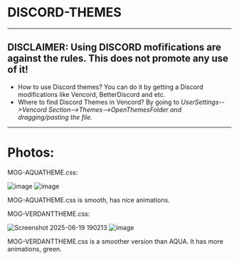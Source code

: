 # DISCORD-THEMES

---

## DISCLAIMER: Using DISCORD mofifications are against the rules. This does not promote any use of it!

- How to use Discord themes? You can do it by getting a Discord modifications like Vencord, BetterDiscord and etc.
- Where to find Discord Themes in Vencord? By going to *UserSettings-->Vencord Section-->Themes-->OpenThemesFolder and dragging/pasting the file.*

---

# Photos:

MOG-AQUATHEME.css:

![image](https://github.com/user-attachments/assets/4b5796f9-afa9-41be-847f-c3166f3e54cd) ![image](https://github.com/user-attachments/assets/532a71bb-0a2d-43ae-bf9b-939f5fbc52e5) 


MOG-AQUATHEME.css is smooth, has nice animations.

MOG-VERDANTTHEME.css:

![Screenshot 2025-06-19 190213](https://github.com/user-attachments/assets/f5a5ed2b-5e3d-4ee6-942b-67cf722a7926) ![image](https://github.com/user-attachments/assets/a2930b55-2356-4426-9556-dea024bb79e5)

MOG-VERDANTTHEME.css is a smoother version than AQUA. It has more animations, green.
